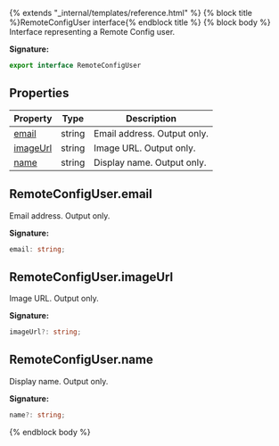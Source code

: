 {% extends "_internal/templates/reference.html" %}
{% block title %}RemoteConfigUser interface{% endblock title %}
{% block body %}
Interface representing a Remote Config user.

<b>Signature:</b>

```typescript
export interface RemoteConfigUser 
```

## Properties

|  Property | Type | Description |
|  --- | --- | --- |
|  [email](./firebase-admin.remote-config.remoteconfiguser.md#remoteconfiguseremail) | string | Email address. Output only. |
|  [imageUrl](./firebase-admin.remote-config.remoteconfiguser.md#remoteconfiguserimageurl) | string | Image URL. Output only. |
|  [name](./firebase-admin.remote-config.remoteconfiguser.md#remoteconfigusername) | string | Display name. Output only. |

## RemoteConfigUser.email

Email address. Output only.

<b>Signature:</b>

```typescript
email: string;
```

## RemoteConfigUser.imageUrl

Image URL. Output only.

<b>Signature:</b>

```typescript
imageUrl?: string;
```

## RemoteConfigUser.name

Display name. Output only.

<b>Signature:</b>

```typescript
name?: string;
```
{% endblock body %}
